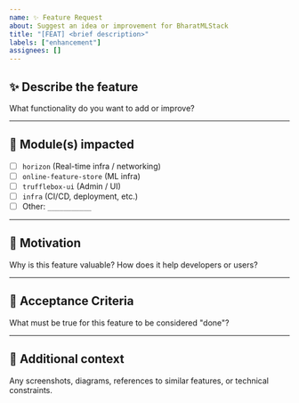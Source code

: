 ```yaml
---
name: ✨ Feature Request
about: Suggest an idea or improvement for BharatMLStack
title: "[FEAT] <brief description>"
labels: ["enhancement"]
assignees: []
---
```


## ✨ Describe the feature

What functionality do you want to add or improve?

---

## 🧩 Module(s) impacted

- [ ] `horizon` (Real-time infra / networking)
- [ ] `online-feature-store` (ML infra)
- [ ] `trufflebox-ui` (Admin / UI)
- [ ] `infra` (CI/CD, deployment, etc.)
- [ ] Other: `___________`

---

## 🚀 Motivation

Why is this feature valuable? How does it help developers or users?

---

## 🧪 Acceptance Criteria

What must be true for this feature to be considered "done"?

---

## 📎 Additional context

Any screenshots, diagrams, references to similar features, or technical constraints.
